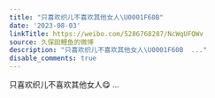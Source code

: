 ```yaml
---
title: "只喜欢织儿不喜欢其他女人\U0001F60B"
date: '2023-08-03'
linkTitle: https://weibo.com/5286768287/NcWqUFQWv
source: 久保田鲤鱼的微博
description: "只喜欢织儿不喜欢其他女人\U0001F60B  ..."
disable_comments: true
---
```

只喜欢织儿不喜欢其他女人😋  ...